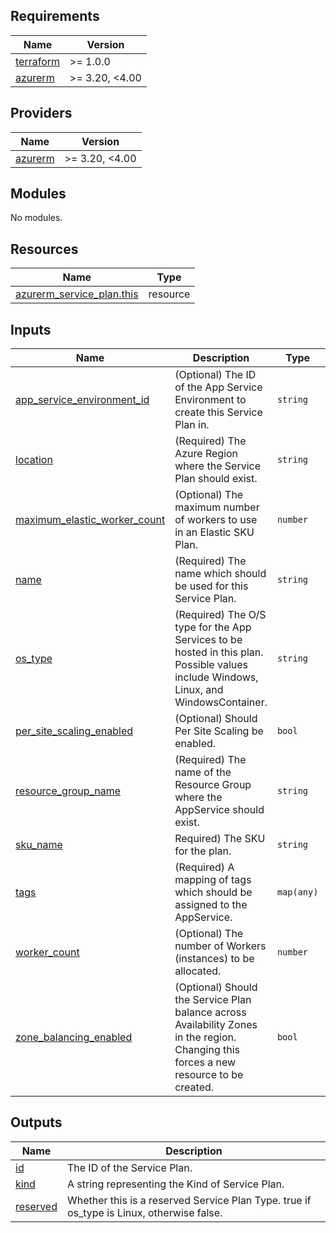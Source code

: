 ## Requirements

| Name | Version |
|------|---------|
| <a name="requirement_terraform"></a> [terraform](#requirement\_terraform) | >= 1.0.0 |
| <a name="requirement_azurerm"></a> [azurerm](#requirement\_azurerm) | >= 3.20, <4.00 |

## Providers

| Name | Version |
|------|---------|
| <a name="provider_azurerm"></a> [azurerm](#provider\_azurerm) | >= 3.20, <4.00 |

## Modules

No modules.

## Resources

| Name | Type |
|------|------|
| [azurerm_service_plan.this](https://registry.terraform.io/providers/hashicorp/azurerm/latest/docs/resources/service_plan) | resource |

## Inputs

| Name | Description | Type | Default | Required |
|------|-------------|------|---------|:--------:|
| <a name="input_app_service_environment_id"></a> [app\_service\_environment\_id](#input\_app\_service\_environment\_id) | (Optional) The ID of the App Service Environment to create this Service Plan in. | `string` | `null` | no |
| <a name="input_location"></a> [location](#input\_location) | (Required) The Azure Region where the Service Plan should exist. | `string` | n/a | yes |
| <a name="input_maximum_elastic_worker_count"></a> [maximum\_elastic\_worker\_count](#input\_maximum\_elastic\_worker\_count) | (Optional) The maximum number of workers to use in an Elastic SKU Plan. | `number` | `null` | no |
| <a name="input_name"></a> [name](#input\_name) | (Required) The name which should be used for this Service Plan. | `string` | n/a | yes |
| <a name="input_os_type"></a> [os\_type](#input\_os\_type) | (Required) The O/S type for the App Services to be hosted in this plan. Possible values include Windows, Linux, and WindowsContainer. | `string` | n/a | yes |
| <a name="input_per_site_scaling_enabled"></a> [per\_site\_scaling\_enabled](#input\_per\_site\_scaling\_enabled) | (Optional) Should Per Site Scaling be enabled. | `bool` | `false` | no |
| <a name="input_resource_group_name"></a> [resource\_group\_name](#input\_resource\_group\_name) | (Required) The name of the Resource Group where the AppService should exist. | `string` | n/a | yes |
| <a name="input_sku_name"></a> [sku\_name](#input\_sku\_name) | Required) The SKU for the plan. | `string` | n/a | yes |
| <a name="input_tags"></a> [tags](#input\_tags) | (Required)  A mapping of tags which should be assigned to the AppService. | `map(any)` | n/a | yes |
| <a name="input_worker_count"></a> [worker\_count](#input\_worker\_count) | (Optional) The number of Workers (instances) to be allocated. | `number` | `1` | no |
| <a name="input_zone_balancing_enabled"></a> [zone\_balancing\_enabled](#input\_zone\_balancing\_enabled) | (Optional) Should the Service Plan balance across Availability Zones in the region. Changing this forces a new resource to be created. | `bool` | `false` | no |

## Outputs

| Name | Description |
|------|-------------|
| <a name="output_id"></a> [id](#output\_id) | The ID of the Service Plan. |
| <a name="output_kind"></a> [kind](#output\_kind) | A string representing the Kind of Service Plan. |
| <a name="output_reserved"></a> [reserved](#output\_reserved) | Whether this is a reserved Service Plan Type. true if os\_type is Linux, otherwise false. |